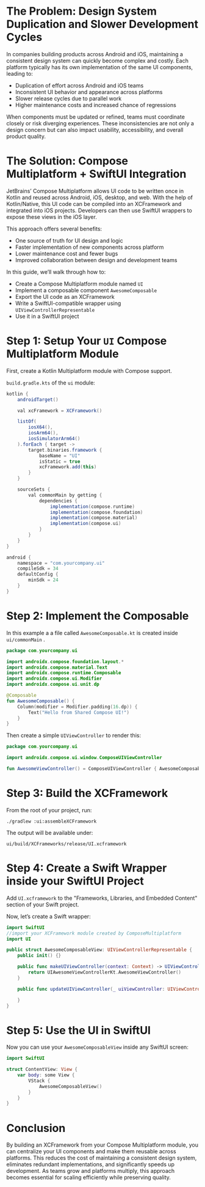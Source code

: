 # The Problem: Design System Duplication and Slower Development Cycles

In companies building products across Android and iOS, maintaining a consistent design system can quickly become complex and costly. Each platform typically has its own implementation of the same UI components, leading to:
- Duplication of effort across Android and iOS teams
- Inconsistent UI behavior and appearance across platforms
- Slower release cycles due to parallel work
- Higher maintenance costs and increased chance of regressions

When components must be updated or refined, teams must coordinate closely or risk diverging experiences. These inconsistencies are not only a design concern but can also impact usability, accessibility, and overall product quality.

# The Solution: Compose Multiplatform + SwiftUI Integration

JetBrains’ Compose Multiplatform allows UI code to be written once in Kotlin and reused across Android, iOS, desktop, and web. With the help of Kotlin/Native, this UI code can be compiled into an XCFramework and integrated into iOS projects. Developers can then use SwiftUI wrappers to expose these views in the iOS layer.

This approach offers several benefits:
- One source of truth for UI design and logic
- Faster implementation of new components across platform
- Lower maintenance cost and fewer bugs
- Improved collaboration between design and development teams

In this guide, we’ll walk through how to:
- Create a Compose Multiplatform module named `UI`
- Implement a composable component `AwesomeComposable`
- Export the UI code as an XCFramework
- Write a SwiftUI-compatible wrapper using `UIViewControllerRepresentable`
- Use it in a SwiftUI project

# Step 1: Setup Your `UI` Compose Multiplatform Module

First, create a Kotlin Multiplatform module with Compose support.

`build.gradle.kts` of the `ui` module:

```groovy
kotlin {
    androidTarget()

    val xcFramework = XCFramework()

    listOf(
        iosX64(),
        iosArm64(),
        iosSimulatorArm64()
    ).forEach { target ->
        target.binaries.framework {
            baseName = "UI"
            isStatic = true
            xcFramework.add(this)
        }
    }

    sourceSets {
        val commonMain by getting {
            dependencies {
                implementation(compose.runtime)
                implementation(compose.foundation)
                implementation(compose.material)
                implementation(compose.ui)
            }
        }
    }
}

android {
    namespace = "com.yourcompany.ui"
    compileSdk = 34
    defaultConfig {
        minSdk = 24
    }
}
```

# Step 2: Implement the Composable

In this example a a file called `AwesomeComposable.kt`  is created inside `ui/commonMain` .

```kotlin
package com.yourcompany.ui

import androidx.compose.foundation.layout.*
import androidx.compose.material.Text
import androidx.compose.runtime.Composable
import androidx.compose.ui.Modifier
import androidx.compose.ui.unit.dp

@Composable
fun AwesomeComposable() {
    Column(modifier = Modifier.padding(16.dp)) {
        Text("Hello from Shared Compose UI!")
    }
}
```

Then create a simple `UIViewController`  to render this:

```kotlin
package com.yourcompany.ui

import androidx.compose.ui.window.ComposeUIViewController

fun AwesomeViewController() = ComposeUIViewController { AwesomeComposable() }
```

# Step 3: Build the XCFramework

From the root of your project, run:

```
./gradlew :ui:assembleXCFramework
```

The output will be available under:

```
ui/build/XCFrameworks/release/UI.xcframework
```

# Step 4: Create a Swift Wrapper inside your SwiftUI Project

Add `UI.xcframework` to the "Frameworks, Libraries, and Embedded Content" section of your Swift project.

Now, let’s create a Swift wrapper:

```swift
import SwiftUI
//import your XCFramework module created by ComposeMultiplatform 
import UI

public struct AwesomeComposableView: UIViewControllerRepresentable {
    public init() {}

    public func makeUIViewController(context: Context) -> UIViewController {
        return UIAwesomeViewControllerKt.AwesomeViewController()
    }

    public func updateUIViewController(_ uiViewController: UIViewController, context: Context) {

    }
}
```

# Step 5: Use the UI in SwiftUI

Now you can use your `AwesomeComposableView`  inside any SwiftUI screen:

```swift
import SwiftUI

struct ContentView: View {
    var body: some View {
        VStack {
            AwesomeComposableView()
        }
    }
}
```

# Conclusion

By building an XCFramework from your Compose Multiplatform module, you can centralize your UI components and make them reusable across platforms. This reduces the cost of maintaining a consistent design system, eliminates redundant implementations, and significantly speeds up development. As teams grow and platforms multiply, this approach becomes essential for scaling efficiently while preserving quality.

